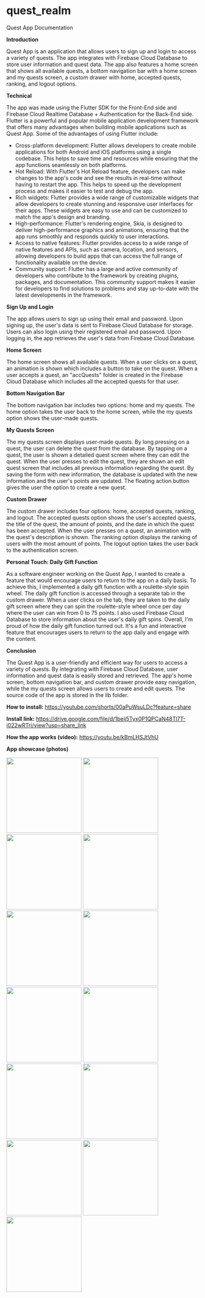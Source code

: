 # quest_realm

Quest App Documentation

**Introduction**

Quest App is an application that allows users to sign up and login to access a variety of quests. The app integrates with Firebase Cloud Database to store user information and quest data. The app also features a home screen that shows all available quests, a bottom navigation bar with a home screen and my quests screen, a custom drawer with home, accepted quests, ranking, and logout options.

**Technical**

The app was made using the Flutter SDK for the Front-End side and Firebase Cloud Realtime Database + Authentication for the Back-End side.
Flutter is a powerful and popular mobile application development framework that offers many advantages when building mobile applications such as Quest App. Some of the advantages of using Flutter include:
- Cross-platform development: Flutter allows developers to create mobile applications for both Android and iOS platforms using a single codebase. This helps to save time and resources while ensuring that the app functions seamlessly on both platforms.
- Hot Reload: With Flutter's Hot Reload feature, developers can make changes to the app's code and see the results in real-time without having to restart the app. This helps to speed up the development process and makes it easier to test and debug the app.
- Rich widgets: Flutter provides a wide range of customizable widgets that allow developers to create stunning and responsive user interfaces for their apps. These widgets are easy to use and can be customized to match the app's design and branding.
- High-performance: Flutter's rendering engine, Skia, is designed to deliver high-performance graphics and animations, ensuring that the app runs smoothly and responds quickly to user interactions.
- Access to native features: Flutter provides access to a wide range of native features and APIs, such as camera, location, and sensors, allowing developers to build apps that can access the full range of functionality available on the device.
- Community support: Flutter has a large and active community of developers who contribute to the framework by creating plugins, packages, and documentation. This community support makes it easier for developers to find solutions to problems and stay up-to-date with the latest developments in the framework.

**Sign Up and Login**

The app allows users to sign up using their email and password. Upon signing up, the user's data is sent to Firebase Cloud Database for storage. Users can also login using their registered email and password. Upon logging in, the app retrieves the user's data from Firebase Cloud Database.

**Home Screen**

The home screen shows all available quests. When a user clicks on a quest, an animation is shown which includes a button to take on the quest. When a user accepts a quest, an "accQuests" folder is created in the Firebase Cloud Database which includes all the accepted quests for that user.

**Bottom Navigation Bar**

The bottom navigation bar includes two options: home and my quests. The home option takes the user back to the home screen, while the my quests option shows the user-made quests.

**My Quests Screen**

The my quests screen displays user-made quests. By long pressing on a quest, the user can delete the quest from the database. By tapping on a quest, the user is shown a detailed quest screen where they can edit the quest. When the user presses to edit the quest, they are shown an edit quest screen that includes all previous information regarding the quest. By saving the form with new information, the database is updated with the new information and the user's points are updated. The floating action button gives the user the option to create a new quest.

**Custom Drawer**

The custom drawer includes four options: home, accepted quests, ranking, and logout. The accepted quests option shows the user's accepted quests, the title of the quest, the amount of points, and the date in which the quest has been accepted. When the user presses on a quest, an animation with the quest's description is shown. The ranking option displays the ranking of users with the most amount of points. The logout option takes the user back to the authentication screen.

**Personal Touch: Daily Gift Function**

As a software engineer working on the Quest App, I wanted to create a feature that would encourage users to return to the app on a daily basis. To achieve this, I implemented a daily gift function with a roulette-style spin wheel. The daily gift function is accessed through a separate tab in the custom drawer. When a user clicks on the tab, they are taken to the daily gift screen where they can spin the roulette-style wheel once per day where the user can win from 0 to 75 points. I also used Firebase Cloud Database to store information about the user's daily gift spins. Overall, I'm proud of how the daily gift function turned out. It's a fun and interactive feature that encourages users to return to the app daily and engage with the content.

**Conclusion**

The Quest App is a user-friendly and efficient way for users to access a variety of quests. By integrating with Firebase Cloud Database, user information and quest data is easily stored and retrieved. The app's home screen, bottom navigation bar, and custom drawer provide easy navigation, while the my quests screen allows users to create and edit quests. The source code of the app is stored in the lib folder.

**How to install:**
https://youtube.com/shorts/00aPuWsuLDc?feature=share

**Install link:**
https://drive.google.com/file/d/1beij5Tyx0P1QPCaN48Tl7T-i022wRTrj/view?usp=share_link

**How the app works (video):**
https://youtu.be/kBmLHSJtVhU

**App showcase (photos)**

<img src="https://user-images.githubusercontent.com/81863134/231163225-588d7494-f9ff-4891-9049-550cd72fcdbe.png" width="197"> <img src="https://user-images.githubusercontent.com/81863134/231163442-a12990a5-014a-4672-b7f9-5b6f246568fc.png" width="197"> <img src="https://user-images.githubusercontent.com/81863134/231163537-11df5f84-efb9-4693-aded-c3f1474a0d67.png" width="197"> <img src="https://user-images.githubusercontent.com/81863134/231163617-33fd3603-6387-4bc0-ba84-b46eae2b06c4.png" width="197"> <img src="https://user-images.githubusercontent.com/81863134/231163703-aaa8172f-1b3c-4acb-b9eb-fe6b6b4598ee.png" width="197"> <img src="https://user-images.githubusercontent.com/81863134/231163780-ebe1751b-6453-4092-87df-9f85b8520e2a.png" width="197"> <img src="https://user-images.githubusercontent.com/81863134/231163860-2f7306d5-57ea-40cc-885b-618fad667157.png" width="197"> <img src="https://user-images.githubusercontent.com/81863134/231163920-e3c1d9e4-acc1-478f-aa27-c5aee20eee0d.png" width="197"> <img src="https://user-images.githubusercontent.com/81863134/231163974-6f5ca70a-7aeb-4ba4-8177-992346b814a8.png" width="197"> <img src="https://user-images.githubusercontent.com/81863134/231164029-32509686-a853-4ebf-85a4-ed40646007c1.png" width="197"> <img src="https://user-images.githubusercontent.com/81863134/231164097-a18eba40-09a0-42df-b6f8-c60655e4cff6.png" width="197"> <img src="https://user-images.githubusercontent.com/81863134/231164185-aacdc438-73de-4549-8760-4d787aef17f3.png" width="197"> <img src="https://user-images.githubusercontent.com/81863134/231164225-fce9a792-d32e-42c9-9aa4-982d72d5cc21.png" width="197">

